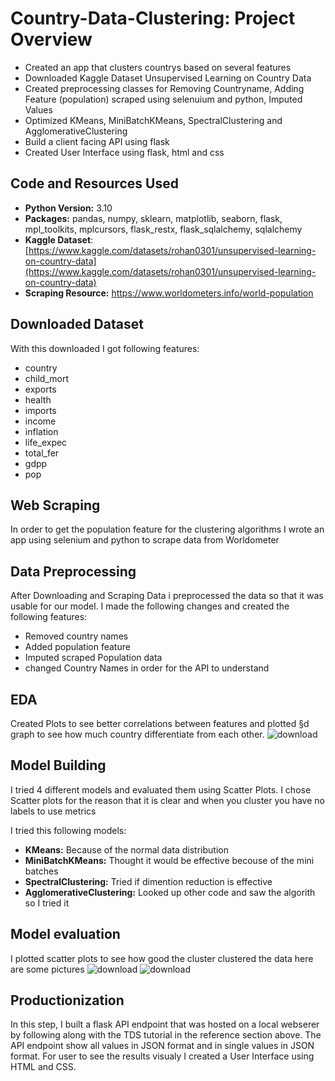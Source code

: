 # Country-Data-Clustering: Project Overview

- Created an app that clusters countrys based on several features
- Downloaded Kaggle Dataset Unsupervised Learning on Country Data
- Created preprocessing classes for Removing Countryname, Adding Feature (population) scraped using selenuium and python, Imputed Values
- Optimized KMeans, MiniBatchKMeans, SpectralClustering and AgglomerativeClustering
- Build a client facing API using flask
- Created User Interface using flask, html and css

## Code and Resources Used

- **Python Version:** 3.10
- **Packages:** pandas, numpy, sklearn, matplotlib, seaborn, flask, mpl_toolkits, mplcursors, flask_restx, flask_sqlalchemy, sqlalchemy
- **Kaggle Dataset**: [https://www.kaggle.com/datasets/rohan0301/unsupervised-learning-on-country-data](https://www.kaggle.com/datasets/rohan0301/unsupervised-learning-on-country-data)
- **Scraping Resource:** https://www.worldometers.info/world-population

## Downloaded Dataset

With this downloaded I got following features:

- country
- child_mort
- exports
- health
- imports
- income
- inflation
- life_expec
- total_fer
- gdpp
- pop


## Web Scraping

In order to get the population feature for the clustering algorithms I wrote an app using selenium and python to scrape data from Worldometer

## Data Preprocessing

After Downloading and Scraping Data i preprocessed the data so that it was usable for our model. I made the following changes and created the following features:


- Removed country names
- Added population feature
- Imputed scraped Population data
- changed Country Names in order for the API to understand

## EDA

Created Plots to see better correlations between features and plotted §d graph to see how much country differentiate from each other.
![download](https://user-images.githubusercontent.com/86575364/235356223-393f7700-ef27-4c5c-85ef-1deebdbc0418.png)

## Model Building

I tried 4 different models and evaluated them using Scatter Plots. I chose Scatter plots for the reason that it is clear and when you cluster you have no labels to use metrics

I tried this following models:
- **KMeans:** Because of the normal data distribution
- **MiniBatchKMeans:** Thought it would be effective becouse of the mini batches
- **SpectralClustering:** Tried if dimention reduction is effective
- **AgglomerativeClustering:** Looked up other code and saw the algorith so I tried it


## Model evaluation

I plotted scatter plots to see how good the cluster clustered the data here are some pictures
![download](https://user-images.githubusercontent.com/86575364/235357109-769097dd-63ea-4a8f-bbc8-e1691f240cec.png)
![download](https://user-images.githubusercontent.com/86575364/235357104-90931f34-6d65-4e0f-8339-0c55f269a3a9.png)

## Productionization

In this step, I built a flask API endpoint that was hosted on a local webserer by following along with the TDS tutorial in the reference section above. The API endpoint show all values in JSON format and in single values in JSON format. For user to see the results visualy I created a User Interface using HTML and CSS.


